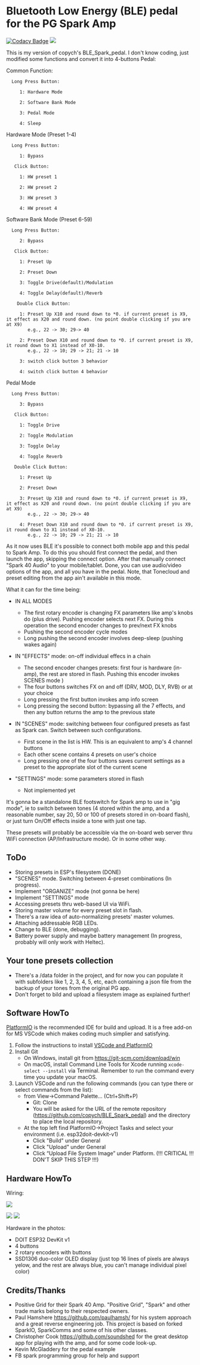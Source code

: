 # Bluetooth Low Energy (BLE) pedal for the PG Spark Amp

[![Codacy Badge](https://app.codacy.com/project/badge/Grade/ea220b14059e479ab6a0419a1c4935f8)](https://www.codacy.com/gh/copych/BLE_Spark_pedal/dashboard?utm_source=github.com&amp;utm_medium=referral&amp;utm_content=copych/BLE_Spark_pedal&amp;utm_campaign=Badge_Grade)
[![](https://www.travis-ci.com/copych/BLE_Spark_pedal.svg?branch=withBLE)](https://www.travis-ci.com/github/copych/BLE_Spark_pedal)


This is my version of copych's BLE_Spark_pedal. I don't know coding, just modified some functions and convert it into 4-buttons Pedal:

   Common Function:

      Long Press Button:

         1: Hardware Mode

         2: Software Bank Mode

         3: Pedal Mode

         4: Sleep


Hardware Mode (Preset 1-4)

      Long Press Button:

         1: Bypass

       Click Button:

         1: HW preset 1

         2: HW preset 2

         3: HW preset 3

         4: HW preset 4
      

Software Bank Mode (Preset 6-59)

      Long Press Button:

         2: Bypass

       Click Button:

         1: Preset Up

         2: Preset Down

         3: Toggle Drive(default)/Modulation

         4: Toggle Delay(default)/Reverb

        Double Click Button:

         1: Preset Up X10 and round down to *0. if current preset is X9, it effect as X20 and round down. (no point double clicking if you are at X9)
            e.g., 22 -> 30; 29-> 40

         2: Preset Down X10 and round down to *0. if current preset is X9, it round down to X1 instead of X0-10.
            e.g., 22 -> 10; 29 -> 21; 21 -> 10 

         3: switch click button 3 behavior

         4: switch click button 4 behavior
      

Pedal Mode

      Long Press Button:

         3: Bypass

       Click Button:

         1: Toggle Drive

         2: Toggle Modulation

         3: Toggle Delay

         4: Toggle Reverb

       Double Click Button:

         1: Preset Up

         2: Preset Down

         3: Preset Up X10 and round down to *0. if current preset is X9, it effect as X20 and round down. (no point double clicking if you are at X9)
            e.g., 22 -> 30; 29-> 40

         4: Preset Down X10 and round down to *0. if current preset is X9, it round down to X1 instead of X0-10.
            e.g., 22 -> 10; 29 -> 21; 21 -> 10



As it now uses BLE it's possible to connect both mobile app and this pedal to Spark Amp. To do this you should first connect the pedal, and then launch the app, skipping the connect option. After that manually connect "Spark 40 Audio" to your mobile/tablet. Done, you can use audio/video options of the app, and all you have in the pedal. Note, that Tonecloud and preset editing from the app ain't available in this mode.

What it can for the time being:
*   IN ALL MODES
    *   The first rotary encoder is changing FX parameters like amp's knobs do (plus drive). Pushing encoder selects next FX. During this operation the second encoder changes to prev/next FX knobs
    *   Pushing the second encoder cycle modes
    *   Long pushing the second encoder involves deep-sleep (pushing wakes again)

*   IN "EFFECTS" mode: on-off individual effecs in a chain
    *   The second encoder changes presets: first four is hardware (in-amp), the rest are stored in flash. Pushing this encoder invokes SCENES mode )
    *   The four buttons switches FX on and off (DRV, MOD, DLY, RVB) or at your choice
    *   Long pressing the first button invokes amp info screen
    *   Long pressing the second button: bypassing all the 7 effects, and then any button returns the amp to the previous state

*   IN "SCENES" mode: switching between four configured presets as fast as Spark can. Switch between such configurations.
    *   First scene in the list is HW. This is an equivalent to amp's 4 channel buttons
    *   Each other scene contains 4 presets on user's choice
    *   Long pressing one of the four buttons saves current settings as a preset to the appropriate slot of the current scene 

*   "SETTINGS" mode: some parameters stored in flash
    *   Not implemented yet

It's gonna be a standalone BLE footswitch for Spark amp to use in "gig mode", ie to switch between tones (4 stored within the amp, and a reasonable number, say 20, 50 or 100 of presets stored in on-board flash), or just turn On/Off effects inside a tone with just one tap.

These presets will probably be accessible via the on-board web server thru WiFi connection (AP/Infrastructure mode). Or in some other way.

## ToDo

*   Storing presets in ESP's filesystem (DONE)
*   "SCENES" mode. Switching between 4-preset combinations (In progress).
*   Implement "ORGANIZE" mode (not gonna be here)
*   Implement "SETTINGS" mode
*   Accessing presets thru web-based UI via WiFi.
*   Storing master volume for every preset slot in flash.
*   There's a raw idea of auto-normalizing presets' master volumes.
*   Attaching addressable RGB LEDs.
*   Change to BLE (done, debugging).
*   Battery power supply and maybe battery management (In progress, probably will only work with Heltec).

## Your tone presets collection
*   There's a /data folder in the project, and for now you can populate it with subfolders like 1, 2, 3, 4, 5, etc, each containing a json file from the backup of your tones from the original PG app.
*   Don't forget to bild and upload a filesystem image as explained further!

## Software HowTo

[PlatformIO](https://platformio.org) is the recommended IDE for build and upload. It is a free add-on for MS VSCode which makes coding much simplier and satisfying.

1. Follow the instructions to install [VSCode and PlatformIO](https://platformio.org/install/ide?install=vscode)
2. Install Git
    - On Windows, install git from https://git-scm.com/download/win
    - On macOS, install Command Line Tools for Xcode running `xcode-select --install` via Terminal. Remember to run the command every time you update your macOS.
3. Launch VSCode and run the following commands (you can type there or select commands from the list):
    - from View->Command Palette... (Ctrl+Shift+P)
        - Git: Clone
        - You will be asked for the URL of the remote repository (<https://github.com/copych/BLE_Spark_pedal>) and the directory to place the local repository.
    - At the top left find PlatformIO->Project Tasks and select your environment (i.e. esp32doit-devkit-v1)
        - Click "Build" under General
        - Click "Upload" under General
        - Click “Upload File System Image” under Platform. (!!! CRITICAL !!! DON'T SKIP THIS STEP !!!)

## Hardware HowTo

Wiring:

![](/images/BLE_pedal_bb.png)

![](/images/2021-05-09%2018-23-49.JPG)
![](/images/2021-05-09%2018-24-17.JPG)

Hardware in the photos:

*   DOIT ESP32 DevKit v1
*   4 buttons
*   2 rotary encoders with buttons
*   SSD1306 duo-color OLED display (just top 16 lines of pixels are always yelow, and the rest are always blue, you can't manage individual pixel color)


## Credits/Thanks

*   Positive Grid for their Spark 40 Amp. "Positive Grid", "Spark" and other trade marks belong to their respected owners.
*   Paul Hamshere https://github.com/paulhamsh/ for his system approach and a great reverse engineering job. This project is based on forked SparkIO, SparkComms and some of his other classes.
*   Christopher Cook https://github.com/soundshed for the great desktop app for playing with the amp, and for some code look-up.
*   Kevin McGladdery for the pedal example
*   FB spark programming group for help and support
